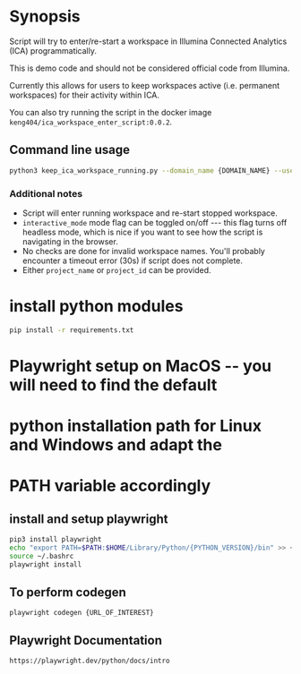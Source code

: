 # Synopsis

Script will try to enter/re-start a workspace in Illumina Connected Analytics (ICA) programmatically.

This is demo code and should not be considered official code from Illumina.

Currently this allows for users to keep workspaces active (i.e. permanent workspaces) for their activity within ICA.

You can also try running the script in the docker image ```keng404/ica_workspace_enter_script:0.0.2```.

## Command line usage

``` bash
python3 keep_ica_workspace_running.py --domain_name {DOMAIN_NAME} --username {USERNAME} --password {PASSWORD} --project_name {ICA_PROJECT_NAME} --workspace_name {WORKSPACE_NAME} --interactive_mode
```

### Additional notes

- Script will enter running workspace and re-start stopped workspace.
- ```interactive_mode``` mode flag can be toggled on/off --- this flag turns off headless mode, which is nice if you want to see how the script is navigating in the browser.
- No checks are done for invalid workspace names. You'll probably encounter a timeout error (30s) if script does not complete.
- Either ```project_name``` or ```project_id``` can be provided.

# install python modules

```bash
pip install -r requirements.txt
```

# Playwright setup on MacOS -- you will need to find the default
# python installation path for Linux and Windows and adapt the
# PATH variable accordingly

## install and setup playwright

```bash
pip3 install playwright
echo "export PATH=$PATH:$HOME/Library/Python/{PYTHON_VERSION}/bin" >> ~/.bashrc
source ~/.bashrc
playwright install
```

## To perform codegen

```playwright codegen {URL_OF_INTEREST}```


## Playwright Documentation

```https://playwright.dev/python/docs/intro```
